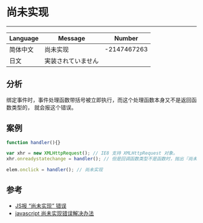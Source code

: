 
# 尚未实现

----

| Language | Message            | Number      |
|----------|--------------------|-------------|
| 简体中文 | 尚未实现           | -2147467263 |
| 日文     | 実装されていません |             |

## 分析

绑定事件时，事件处理函数带括号被立即执行，而这个处理函数本身又不是返回函数类型的，
就会报这个错误。

## 案例

```javascript
function handler(){}

var xhr = new XMLHttpRequest(); // IE8 支持 XMLHttpRequest 对象。
xhr.onreadystatechange = handler(); // 但是回调函数类型不是函数时，抛出『尚未实现』的异常。

elem.onclick = handler(); // 尚未实现
```

## 参考

* [JS报 “尚未实现”  错误](http://www.cnblogs.com/trance/archive/2011/07/29/2120681.html)
* [javascript 尚未实现错误解决办法](http://blog.csdn.net/xiaohutushen/article/details/1772980)
